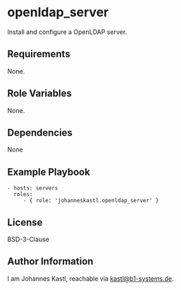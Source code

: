 openldap_server
=========

Install and configure a OpenLDAP server.

Requirements
------------

None.

Role Variables
--------------

None.

Dependencies
------------

None

Example Playbook
----------------

    - hosts: servers
      roles:
         - { role: 'johanneskastl.openldap_server' }

License
-------

BSD-3-Clause

Author Information
------------------

I am Johannes Kastl, reachable via kastl@b1-systems.de.

